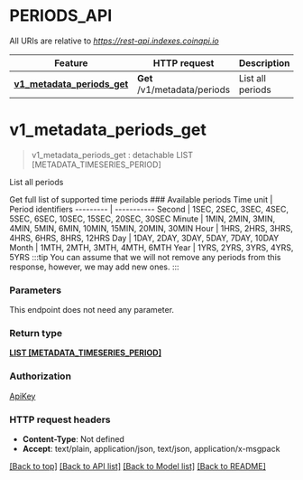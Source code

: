 # PERIODS_API

All URIs are relative to *https://rest-api.indexes.coinapi.io*

Feature | HTTP request | Description
------------- | ------------- | -------------
[**v1_metadata_periods_get**](PERIODS_API.md#v1_metadata_periods_get) | **Get** /v1/metadata/periods | List all periods


# **v1_metadata_periods_get**
> v1_metadata_periods_get : detachable LIST [METADATA_TIMESERIES_PERIOD]


List all periods

Get full list of supported time periods                ### Available periods                Time unit | Period identifiers  --------- | -----------  Second | 1SEC, 2SEC, 3SEC, 4SEC, 5SEC, 6SEC, 10SEC, 15SEC, 20SEC, 30SEC  Minute | 1MIN, 2MIN, 3MIN, 4MIN, 5MIN, 6MIN, 10MIN, 15MIN, 20MIN, 30MIN  Hour | 1HRS, 2HRS, 3HRS, 4HRS, 6HRS, 8HRS, 12HRS  Day | 1DAY, 2DAY, 3DAY, 5DAY, 7DAY, 10DAY  Month | 1MTH, 2MTH, 3MTH, 4MTH, 6MTH  Year | 1YRS, 2YRS, 3YRS, 4YRS, 5YRS                :::tip  You can assume that we will not remove any periods from this response, however, we may add new ones.  :::


### Parameters
This endpoint does not need any parameter.

### Return type

[**LIST [METADATA_TIMESERIES_PERIOD]**](Metadata.TimeseriesPeriod.md)

### Authorization

[ApiKey](../README.md#ApiKey)

### HTTP request headers

 - **Content-Type**: Not defined
 - **Accept**: text/plain, application/json, text/json, application/x-msgpack

[[Back to top]](#) [[Back to API list]](../README.md#documentation-for-api-endpoints) [[Back to Model list]](../README.md#documentation-for-models) [[Back to README]](../README.md)

